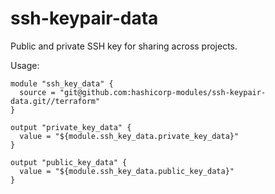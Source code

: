 # ssh-keypair-data

Public and private SSH key for sharing across projects.

Usage:

```
module "ssh_key_data" {
  source = "git@github.com:hashicorp-modules/ssh-keypair-data.git//terraform"
}

output "private_key_data" {
  value = "${module.ssh_key_data.private_key_data}"
}

output "public_key_data" {
  value = "${module.ssh_key_data.public_key_data}"
}
```
